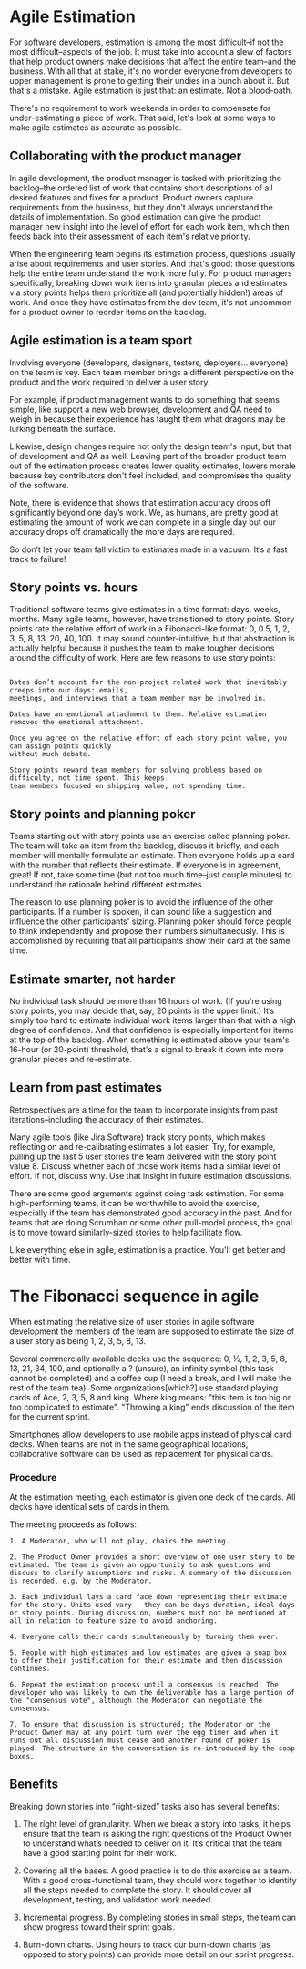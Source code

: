 # Agile Estimation

For software developers, estimation is among the most difficult–if not the most difficult–aspects of the job. It must take into account a slew of factors that help product owners make decisions that affect the entire team–and the business. With all that at stake, it's no wonder everyone from developers to upper management is prone to getting their undies in a bunch about it. But that's a mistake. Agile estimation is just that: an estimate. Not a blood-oath. 

There's no requirement to work weekends in order to compensate for under-estimating a piece of work. That said, let's look at some ways to make agile estimates as accurate as possible.  

## Collaborating with the product manager

In agile development, the product manager is tasked with prioritizing the backlog–the ordered list of work that contains short descriptions of all desired features and fixes for a product. Product owners capture requirements from the business, but they don’t always understand the details of implementation. So good estimation can give the product manager new insight into the level of effort for each work item, which then feeds back into their assessment of each item's relative priority.

When the engineering team begins its estimation process, questions usually arise about requirements and user stories. And that's good: those questions help the entire team understand the work more fully. For product managers specifically, breaking down work items into granular pieces and estimates via story points helps them prioritize all (and potentially hidden!) areas of work. And once they have estimates from the dev team, it's not uncommon for a product owner to reorder items on the backlog. 

## Agile estimation is a team sport

Involving everyone (developers, designers, testers, deployers... everyone) on the team is key. Each team member brings a different perspective on the product and the work required to deliver a user story. 

For example, if product management wants to do something that seems simple, like support a new web browser, development and QA need to weigh in because their experience has taught them what dragons may be lurking beneath the surface.

Likewise, design changes require not only the design team's input, but that of development and QA as well. Leaving part of the broader product team out of the estimation process creates lower quality estimates, lowers morale because key contributors don't feel included, and compromises the quality of the software.

Note, there is evidence that shows that estimation accuracy drops off significantly beyond one day’s work. We, as humans, are pretty good at estimating the amount of work we can complete in a single day but our accuracy drops off dramatically the more days are required. 

So don’t let your team fall victim to estimates made in a vacuum. It’s a fast track to failure! 

## Story points vs. hours

Traditional software teams give estimates in a time format: days, weeks, months. Many agile teams, however, have transitioned to story points. Story points rate the relative effort of work in a Fibonacci-like format: 0, 0.5, 1, 2, 3, 5, 8, 13, 20, 40, 100. It may sound counter-intuitive, but that abstraction is actually helpful because it pushes the team to make tougher decisions around the difficulty of work. Here are few reasons to use story points:

```

Dates don’t account for the non-project related work that inevitably creeps into our days: emails,
meetings, and interviews that a team member may be involved in.

Dates have an emotional attachment to them. Relative estimation removes the emotional attachment.

Once you agree on the relative effort of each story point value, you can assign points quickly 
without much debate.

Story points reward team members for solving problems based on difficulty, not time spent. This keeps
team members focused on shipping value, not spending time. 

```


## Story points and planning poker

Teams starting out with story points use an exercise called planning poker. The team will take an item from the backlog, discuss it briefly, and each member will mentally formulate an estimate. Then everyone holds up a card with the number that reflects their estimate. If everyone is in agreement, great! If not, take some time (but not too much time–just couple minutes) to understand the rationale behind different estimates.

The reason to use planning poker is to avoid the influence of the other participants. If a number is spoken, it can sound like a suggestion and influence the other participants' sizing. Planning poker should force people to think independently and propose their numbers simultaneously. This is accomplished by requiring that all participants show their card at the same time.



## Estimate smarter, not harder

No individual task should be more than 16 hours of work. (If you're using story points, you may decide that, say, 20 points is the upper limit.) It’s simply too hard to estimate individual work items larger than that with a high degree of confidence. And that confidence is especially important for items at the top of the backlog. When something is estimated above your team's 16-hour (or 20-point) threshold, that's a signal to break it down into more granular pieces and re-estimate.

## Learn from past estimates

Retrospectives are a time for the team to incorporate insights from past iterations–including the accuracy of their estimates. 

Many agile tools (like Jira Software) track story points, which makes reflecting on and re-calibrating estimates a lot easier. Try, for example, pulling up the last 5 user stories the team delivered with the story point value 8. Discuss whether each of those work items had a similar level of effort. If not, discuss why. Use that insight in future estimation discussions.

There are some good arguments against doing task estimation. For some high-performing teams, it can be worthwhile to avoid the exercise, especially if the team has demonstrated good accuracy in the past. And for teams that are doing Scrumban or some other pull-model process, the goal is to move toward similarly-sized stories to help facilitate flow.

Like everything else in agile, estimation is a practice. You'll get better and better with time.


# The Fibonacci sequence in agile

When estimating the relative size of user stories in agile software development the members of the team are supposed to estimate the size of a user story as being 1, 2, 3, 5, 8, 13.

Several commercially available decks use the sequence: 0, ½, 1, 2, 3, 5, 8, 13, 21, 34, 100, and optionally a ? (unsure), an infinity symbol (this task cannot be completed) and a coffee cup (I need a break, and I will make the rest of the team tea). Some organizations[which?] use standard playing cards of Ace, 2, 3, 5, 8 and king. Where king means: "this item is too big or too complicated to estimate". "Throwing a king" ends discussion of the item for the current sprint.

Smartphones allow developers to use mobile apps instead of physical card decks. When teams are not in the same geographical locations, collaborative software can be used as replacement for physical cards.

### Procedure

At the estimation meeting, each estimator is given one deck of the cards. All decks have identical sets of cards in them.

The meeting proceeds as follows:

```
1. A Moderator, who will not play, chairs the meeting.

2. The Product Owner provides a short overview of one user story to be estimated. The team is given an opportunity to ask questions and discuss to clarify assumptions and risks. A summary of the discussion is recorded, e.g. by the Moderator.

3. Each individual lays a card face down representing their estimate for the story. Units used vary - they can be days duration, ideal days or story points. During discussion, numbers must not be mentioned at all in relation to feature size to avoid anchoring.

4. Everyone calls their cards simultaneously by turning them over.

5. People with high estimates and low estimates are given a soap box to offer their justification for their estimate and then discussion continues.

6. Repeat the estimation process until a consensus is reached. The developer who was likely to own the deliverable has a large portion of the "consensus vote", although the Moderator can negotiate the consensus.

7. To ensure that discussion is structured; the Moderator or the Product Owner may at any point turn over the egg timer and when it runs out all discussion must cease and another round of poker is played. The structure in the conversation is re-introduced by the soap boxes.

```


## Benefits 

Breaking down stories into “right-sized” tasks also has several benefits:

1. The right level of granularity. When we break a story into tasks, it helps ensure that the team is asking the right questions of the Product Owner to understand what’s needed to deliver on it. It’s critical that the team have a good starting point for their work.


2. Covering all the bases. A good practice is to do this exercise as a team. With a good cross-functional team, they should work together to identify all the steps needed to complete the story. It should cover all development, testing, and validation work needed.


3. Incremental progress. By completing stories in small steps, the team can show progress toward their sprint goals.


4. Burn-down charts. Using hours to track our burn-down charts (as opposed to story points) can provide more detail on our sprint progress.

